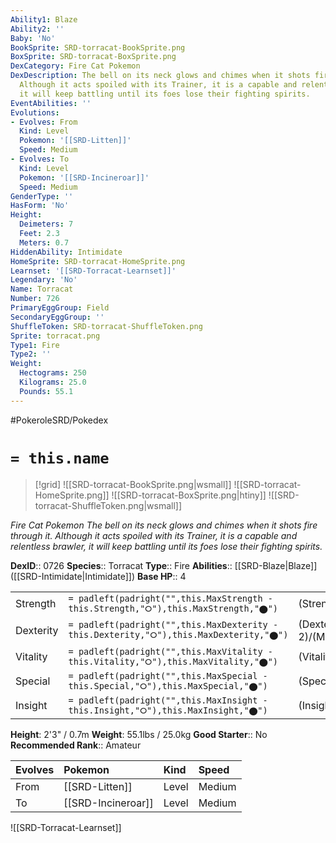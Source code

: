 ```yaml
---
Ability1: Blaze
Ability2: ''
Baby: 'No'
BookSprite: SRD-torracat-BookSprite.png
BoxSprite: SRD-torracat-BoxSprite.png
DexCategory: Fire Cat Pokemon
DexDescription: The bell on its neck glows and chimes when it shots fire through it.
  Although it acts spoiled with its Trainer, it is a capable and relentless brawler,
  it will keep battling until its foes lose their fighting spirits.
EventAbilities: ''
Evolutions:
- Evolves: From
  Kind: Level
  Pokemon: '[[SRD-Litten]]'
  Speed: Medium
- Evolves: To
  Kind: Level
  Pokemon: '[[SRD-Incineroar]]'
  Speed: Medium
GenderType: ''
HasForm: 'No'
Height:
  Deimeters: 7
  Feet: 2.3
  Meters: 0.7
HiddenAbility: Intimidate
HomeSprite: SRD-torracat-HomeSprite.png
Learnset: '[[SRD-Torracat-Learnset]]'
Legendary: 'No'
Name: Torracat
Number: 726
PrimaryEggGroup: Field
SecondaryEggGroup: ''
ShuffleToken: SRD-torracat-ShuffleToken.png
Sprite: torracat.png
Type1: Fire
Type2: ''
Weight:
  Hectograms: 250
  Kilograms: 25.0
  Pounds: 55.1
---
```


#PokeroleSRD/Pokedex

# `= this.name`

> [!grid]
> ![[SRD-torracat-BookSprite.png|wsmall]]
> ![[SRD-torracat-HomeSprite.png]]
> ![[SRD-torracat-BoxSprite.png|htiny]]
> ![[SRD-torracat-ShuffleToken.png|wsmall]]


*Fire Cat Pokemon*
*The bell on its neck glows and chimes when it shots fire through it. Although it acts spoiled with its Trainer, it is a capable and relentless brawler, it will keep battling until its foes lose their fighting spirits.*

**DexID**:: 0726
**Species**:: Torracat
**Type**:: Fire
**Abilities**:: [[SRD-Blaze|Blaze]] ([[SRD-Intimidate|Intimidate]])
**Base HP**:: 4

|           |                                                                                        |                                          |
| --------- | -------------------------------------------------------------------------------------- | ---------------------------------------- |
| Strength  | `= padleft(padright("",this.MaxStrength - this.Strength,"⭘"),this.MaxStrength,"⬤")`    | (Strength::2)/(MaxStrength::5)   |
| Dexterity | `= padleft(padright("",this.MaxDexterity - this.Dexterity,"⭘"),this.MaxDexterity,"⬤")` | (Dexterity:: 2)/(MaxDexterity::5) |
| Vitality  | `= padleft(padright("",this.MaxVitality - this.Vitality,"⭘"),this.MaxVitality,"⬤")`    | (Vitality::2)/(MaxVitality::4)   |
| Special   | `= padleft(padright("",this.MaxSpecial - this.Special,"⭘"),this.MaxSpecial,"⬤")`       | (Special::2)/(MaxSpecial::5)     |
| Insight   | `= padleft(padright("",this.MaxInsight - this.Insight,"⭘"),this.MaxInsight,"⬤")`       | (Insight::2)/(MaxInsight::4)     |

**Height**: 2'3" / 0.7m
**Weight**: 55.1lbs / 25.0kg
**Good Starter**:: No
**Recommended Rank**:: Amateur

| Evolves   | Pokemon            | Kind   | Speed   |
|:----------|:-------------------|:-------|:--------|
| From      | [[SRD-Litten]]     | Level  | Medium  |
| To        | [[SRD-Incineroar]] | Level  | Medium  |

![[SRD-Torracat-Learnset]]
